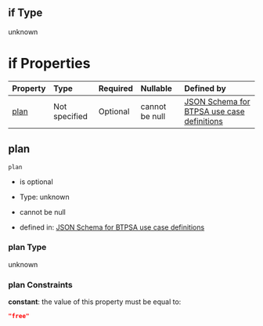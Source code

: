 ## if Type

unknown

# if Properties

| Property      | Type          | Required | Nullable       | Defined by                                                                                                                                                                                                                                  |
| :------------ | :------------ | :------- | :------------- | :------------------------------------------------------------------------------------------------------------------------------------------------------------------------------------------------------------------------------------------ |
| [plan](#plan) | Not specified | Optional | cannot be null | [JSON Schema for BTPSA use case definitions](btpsa-usecase-properties-services-items-allof-2-then-allof-32-then-allof-0-if-properties-plan.md "undefined#/properties/services/items/allOf/2/then/allOf/32/then/allOf/0/if/properties/plan") |

## plan



`plan`

*   is optional

*   Type: unknown

*   cannot be null

*   defined in: [JSON Schema for BTPSA use case definitions](btpsa-usecase-properties-services-items-allof-2-then-allof-32-then-allof-0-if-properties-plan.md "undefined#/properties/services/items/allOf/2/then/allOf/32/then/allOf/0/if/properties/plan")

### plan Type

unknown

### plan Constraints

**constant**: the value of this property must be equal to:

```json
"free"
```
